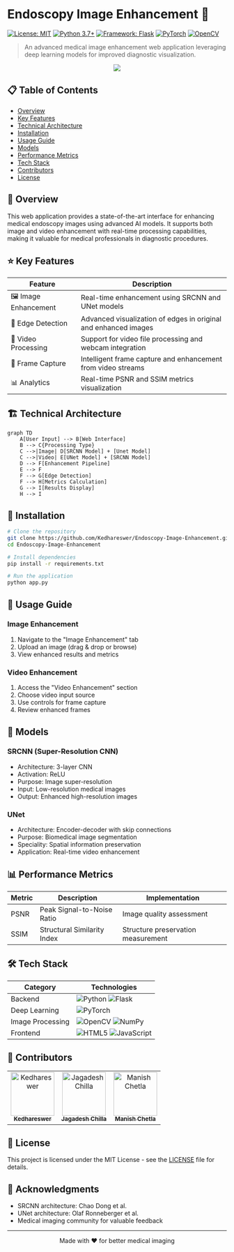 # Endoscopy Image Enhancement 🔬

[![License: MIT](https://img.shields.io/badge/License-MIT-yellow.svg)](https://opensource.org/licenses/MIT)
[![Python 3.7+](https://img.shields.io/badge/python-3.7+-blue.svg)](https://www.python.org/downloads/)
[![Framework: Flask](https://img.shields.io/badge/Framework-Flask-000000.svg?logo=flask)](https://flask.palletsprojects.com/)
[![PyTorch](https://img.shields.io/badge/PyTorch-%23EE4C2C.svg?logo=PyTorch&logoColor=white)](https://pytorch.org/)
[![OpenCV](https://img.shields.io/badge/OpenCV-%23white.svg?logo=opencv&logoColor=white)](https://opencv.org/)

> An advanced medical image enhancement web application leveraging deep learning models for improved diagnostic visualization.

<p align="center">
  <img src="https://img.shields.io/badge/Status-Active-success?style=for-the-badge&logo=git"/>
</p>

## 📋 Table of Contents
- [Overview](#overview)
- [Key Features](#key-features)
- [Technical Architecture](#technical-architecture)
- [Installation](#installation)
- [Usage Guide](#usage-guide)
- [Models](#models)
- [Performance Metrics](#performance-metrics)
- [Tech Stack](#tech-stack)
- [Contributors](#contributors)
- [License](#license)

## 🔭 Overview

This web application provides a state-of-the-art interface for enhancing medical endoscopy images using advanced AI models. It supports both image and video enhancement with real-time processing capabilities, making it valuable for medical professionals in diagnostic procedures.

## ⭐ Key Features

| Feature | Description |
|---------|------------|
| 🖼️ Image Enhancement | Real-time enhancement using SRCNN and UNet models |
| 🎯 Edge Detection | Advanced visualization of edges in original and enhanced images |
| 🎥 Video Processing | Support for video file processing and webcam integration |
| 📸 Frame Capture | Intelligent frame capture and enhancement from video streams |
| 📊 Analytics | Real-time PSNR and SSIM metrics visualization |

## 🏗️ Technical Architecture

```mermaid
graph TD
    A[User Input] --> B[Web Interface]
    B --> C{Processing Type}
    C -->|Image| D[SRCNN Model] + [Unet Model]
    C -->|Video| E[UNet Model] + [SRCNN Model]
    D --> F[Enhancement Pipeline]
    E --> F
    F --> G[Edge Detection]
    F --> H[Metrics Calculation]
    G --> I[Results Display]
    H --> I
```

## 🚀 Installation

```bash
# Clone the repository
git clone https://github.com/Kedhareswer/Endoscopy-Image-Enhancement.git
cd Endoscopy-Image-Enhancement

# Install dependencies
pip install -r requirements.txt

# Run the application
python app.py
```

## 📖 Usage Guide

### Image Enhancement
1. Navigate to the "Image Enhancement" tab
2. Upload an image (drag & drop or browse)
3. View enhanced results and metrics

### Video Enhancement
1. Access the "Video Enhancement" section
2. Choose video input source
3. Use controls for frame capture
4. Review enhanced frames

## 🧠 Models

### SRCNN (Super-Resolution CNN)
- Architecture: 3-layer CNN
- Activation: ReLU
- Purpose: Image super-resolution
- Input: Low-resolution medical images
- Output: Enhanced high-resolution images

### UNet
- Architecture: Encoder-decoder with skip connections
- Purpose: Biomedical image segmentation
- Speciality: Spatial information preservation
- Application: Real-time video enhancement

## 📊 Performance Metrics

| Metric | Description | Implementation |
|--------|-------------|----------------|
| PSNR | Peak Signal-to-Noise Ratio | Image quality assessment |
| SSIM | Structural Similarity Index | Structure preservation measurement |

## 🛠️ Tech Stack

| Category | Technologies |
|----------|-------------|
| Backend | ![Python](https://img.shields.io/badge/Python-3776AB?logo=python&logoColor=white) ![Flask](https://img.shields.io/badge/Flask-000000?logo=flask&logoColor=white) |
| Deep Learning | ![PyTorch](https://img.shields.io/badge/PyTorch-EE4C2C?logo=pytorch&logoColor=white) |
| Image Processing | ![OpenCV](https://img.shields.io/badge/OpenCV-5C3EE8?logo=opencv&logoColor=white) ![NumPy](https://img.shields.io/badge/NumPy-013243?logo=numpy&logoColor=white) |
| Frontend | ![HTML5](https://img.shields.io/badge/HTML5-E34F26?logo=html5&logoColor=white) ![JavaScript](https://img.shields.io/badge/JavaScript-F7DF1E?logo=javascript&logoColor=black) |

## 👥 Contributors

<table>
  <tr>
    <td align="center">
      <a href="https://github.com/Kedhareswer">
        <img src="https://avatars.githubusercontent.com/Kedhareswer" width="100px;" alt="Kedhareswer"/>
        <br />
        <sub><b>Kedhareswer</b></sub>
      </a>
    </td>
    <td align="center">
      <a href="https://github.com/jagadeshchilla">
        <img src="https://avatars.githubusercontent.com/jagadeshchilla" width="100px;" alt="Jagadesh Chilla"/>
        <br />
        <sub><b>Jagadesh Chilla</b></sub>
      </a>
    </td>
    <td align="center">
      <a href="https://linkedin.com/in/manish-chetla">
        <img src="https://avatars.githubusercontent.com/u/default" width="100px;" alt="Manish Chetla"/>
        <br />
        <sub><b>Manish Chetla</b></sub>
      </a>
    </td>
  </tr>
</table>

## 📄 License

This project is licensed under the MIT License - see the [LICENSE](LICENSE) file for details.

## 🙏 Acknowledgments

- SRCNN architecture: Chao Dong et al.
- UNet architecture: Olaf Ronneberger et al.
- Medical imaging community for valuable feedback

---
<p align="center">Made with ❤️ for better medical imaging</p>
